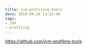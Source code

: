 ```yaml
---
title: jvm-profiling-tools
date: 2019-09-26 13:22:49
tags:
- JVM 
- profiling
---
```


https://github.com/jvm-profiling-tools

